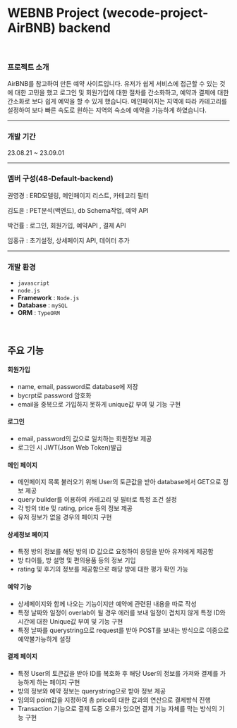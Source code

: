 # WEBNB Project (wecode-project-AirBNB) backend

<br>

### 프로젝트 소개
AirBNB를 참고하여 만든 예약 사이트입니다.
유저가 쉽게 서비스에 접근할 수 있는 것에 대한 고민을 했고
로그인 및 회원가입에 대한 절차를 간소화하고, 예약과 결제에 대한 간소화로 보다 쉽게 예약을 할 수 있게 했습니다.
메인페이지는 지역에 따라 카테고리를 설정하여 보다 빠른 속도로 원하는 지역의 숙소에 예약을 가능하게 하였습니다.

---

### 개발 기간
23.08.21 ~ 23.09.01

---
### 멤버 구성(48-Default-backend)
권영경 : ERD모델링, 메인페이지 리스트, 카테고리 필터

김도윤 : PET분석(백엔드), db Schema작업, 예약 API

박건률 : 로그인, 회원가입, 예약API , 결제 API

임홍규 : 초기설정, 상세페이지 API, 데이터 추가


---

### 개발 환경

- `javascript`
- `node.js`
- **Framework** : `Node.js`
- **Database** : `mySQL`
- **ORM** : `TypeORM`
<br>

## 주요 기능

#### 회원가입
- name, email, password로 database에 저장
- bycrpt로 password 암호화
- email을 중복으로 가입하지 못하게 unique값 부여 및 기능 구현
#### 로그인
- email, password의 값으로 일치하는 회원정보 제공
- 로그인 시 JWT(Json Web Token)발급
#### 메인 페이지
- 메인페이지 목록 불러오기 위해 User의 토큰값을 받아 database에서 GET으로 정보 제공
- query builder를 이용하여 카테고리 및 필터로 특정 조건 설정
- 각 방의 title 및 rating, price 등의 정보 제공
- 유저 정보가 없을 경우의 페이지 구현
#### 상세정보 페이지
- 특정 방의 정보를 해당 방의 ID 값으로 요청하여 응답을 받아 유저에게 제공함
- 방 타이틀, 방 설명 및 편의용품 등의 정보 기입
- rating 및 후기의 정보를 제공함으로 해당 방에 대한 평가 확인 가능
#### 예약 기능
- 상세페이지와 함께 나오는 기능이지만 예약에 관련된 내용을 따로 작성
- 특정 날짜와 일정이 overlab이 될 경우 에러를 보내 일정이 겹치지 않게 특정 ID와 시간에 대한 Unique값 부여 및 기능 구현
- 특정 날짜를 querystring으로 request를 받아 POST를 보내는 방식으로 이중으로 예약불가능하게 설정
#### 결제 페이지
- 특정 User의 토큰값을 받아 ID를 복호화 후 해당 User의 정보를 가져와 결제를 가능하게 하는 페이지 구현
- 방의 정보와 예약 정보는 querystring으로 받아 정보 제공
- 임의의 point값을 지정하여 총 price의 대한 값과의 연산으로 결제방식 진행
- Transaction 기능으로 결제 도중 오류가 있으면 결제 기능 자체를 막는 방식의 기능 구현
